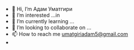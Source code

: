 - 👋 Hi, I’m  Адам Уматгири
- 👀 I’m interested ...in 
- 🌱 I’m currently learning ...
- 💞️ I’m looking to collaborate on ...
- 📫 How to reach me  umatgiriadam5@gmail.com
- 

<!---
proprorr/proprorr is a ✨ special ✨ repository because its `README.md` (this file) appears on your GitHub profile.
You can click the Preview link to take a look at your changes.
--->
